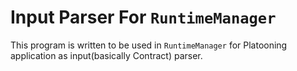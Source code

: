 # Input Parser For ``RuntimeManager``
This program is written to be used in ``RuntimeManager`` for Platooning application as input(basically Contract) parser. 
